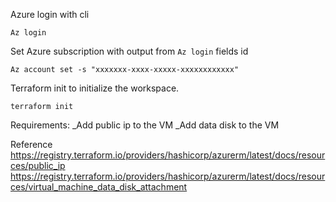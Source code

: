 Azure login with cli
```
Az login
```
Set Azure subscription with output from ```Az login``` fields id
```
Az account set -s "xxxxxxx-xxxx-xxxxx-xxxxxxxxxxxx"
```
Terraform init to initialize the workspace.
```
terraform init
```

Requirements:
_Add public ip to the VM
_Add data disk to the VM

Reference 
https://registry.terraform.io/providers/hashicorp/azurerm/latest/docs/resources/public_ip
https://registry.terraform.io/providers/hashicorp/azurerm/latest/docs/resources/virtual_machine_data_disk_attachment